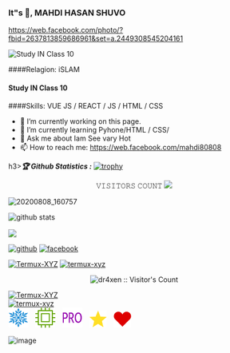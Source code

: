 ### It"s 👋, MAHDI HASAN SHUVO

https://web.facebook.com/photo/?fbid=2637813859686961&set=a.2449308545204161

![Study IN Class 10](https://scontent.fdac1-1.fna.fbcdn.net/v/t39.30808-6/272687253_2541397805995234_6592263027657807859_n.jpg?_nc_cat=100&ccb=1-5&_nc_sid=e3f864&_nc_eui2=AeFLgT5GfXI_9xZoaF7pA9rklY4QYk-QdD2VjhBiT5B0PVQ8_dn68qDZ18iT1F1kJK9B5lxZYj6cXtw7Q6IXF-VY&_nc_ohc=S2iuhlO4ONYAX9d_j9i&_nc_zt=23&_nc_ht=scontent.fdac1-1.fna&oh=00_AT9aLbLHq1ifdOPW2oofwzKPgQPZZu9KvvkruC9mGzdKag&oe=6209F422)

####Relagion: iSLAM
#### Study IN Class 10
####Skills: VUE JS / REACT / JS / HTML / CSS

- 🔭 I’m currently working on this page. 
- 🌱 I’m currently learning Pyhone/HTML / CSS/  
- 💬 Ask me about Iam See vary Hot 
- 📫 How to reach me: https://web.facebook.com/mahdi80808 


h3><b><i>🏆 Github Statistics :</i></b></h3>
<a href="https://github.com/Shuvo-BBHH"><img title="trophy" src="https://github-profile-trophy.vercel.app/?username=James404-cyber&theme=monokai"></a>
</p>  
<p align="center"> 
 𝚅𝙸𝚂𝙸𝚃𝙾𝚁𝚂 𝙲𝙾𝚄𝙽𝚃
 <img src="https://profile-counter.glitch.me/James404-cyber/count.svg" />
</p>



![20200808_160757](https://raw.githubusercontent.com/Shuvo-BBHH/James404-cyber/main/106824690-8dd73a00-66ad-11eb-89e2-53e13ac6f594.gif)

![github stats](https://github-readme-stats.vercel.app/api?username=James404-cyber&show_icons=true&include_all_commits=true&theme=chartreuse-dark&cache_seconds=3200)

<img align="center" src="https://github-readme-stats.anuraghazra1.vercel.app/api/top-langs/?username=James404-cyber&layout=compact&theme=chartreuse-dark" />
<p align="center"> 
  
  
  
  
  
  
  







[<img src='https://cdn.jsdelivr.net/npm/simple-icons@3.0.1/icons/github.svg' alt='github' height='40'>](https://github.com/https://github.com/Shuvo-BBHH)  [<img src='https://cdn.jsdelivr.net/npm/simple-icons@3.0.1/icons/facebook.svg' alt='facebook' height='40'>](https://www.facebook.com/https://web.facebook.com/mahdi80808)  
</p>
<a href="https://github.com/Termux-XYZ"><img title="Termux-XYZ" src="https://github-readme-stats.vercel.app/api?username=Termux-XYZ&show_icons=true&include_all_commits=true&theme=chartreuse-dark&cache_seconds=3200"></a>
<a href="https://github.com/termux-xyz"><img title="termux-xyz" src="https://github-readme-stats.vercel.app/api?username=termux-xyz&show_icons=true&include_all_commits=true&theme=chartreuse-dark&cache_seconds=3200"></a>


<p align="center"><img src="https://profile-counter.glitch.me/{termux-xyz}/count.svg" alt="dr4xen :: Visitor's Count" /></p>






<a href="https://github.com/Shuvo-BBHH"><img title="Termux-XYZ" src="https://github-readme-stats.vercel.app/api/top-langs/?username=Termux-XYZ&layout=compact&theme=chartreuse-dark"></a><br>
<a href="https://github.com/termux-xyz"><img title="termux-xyz" src="https://github-readme-stats.vercel.app/api/top-langs/?username=termux-xyz&layout=compact&theme=chartreuse-dark"></a><br>
<a href='https://archiveprogram.github.com/'><img src='https://raw.githubusercontent.com/acervenky/animated-github-badges/master/assets/acbadge.gif' width='40' height='40'></a> <a href='https://docs.github.com/en/developers'><img src='https://raw.githubusercontent.com/acervenky/animated-github-badges/master/assets/devbadge.gif' width='40' height='40'></a> <a href='https://github.com/pricing'><img src='https://raw.githubusercontent.com/acervenky/animated-github-badges/master/assets/pro.gif' width='40' height='40'></a> <a href='https://stars.github.com/'><img src='https://raw.githubusercontent.com/acervenky/animated-github-badges/master/assets/starbadge.gif' width='35' height='35'></a> <a href='https://docs.github.com/en/github/supporting-the-open-source-community-with-github-sponsors'><img src='https://raw.githubusercontent.com/acervenky/animated-github-badges/master/assets/sponsorbadge.gif' width='35' height='35'></a> 





![image](https://user-images.githubusercontent.com/98658558/154411508-979f4f4d-bcde-4802-97fd-0601b4645670.png)

